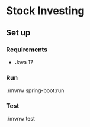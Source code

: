 # Stock Investing

## Set up

### Requirements
* Java 17

### Run
./mvnw spring-boot:run

### Test
./mvnw test
